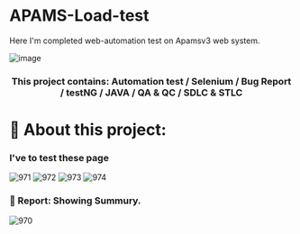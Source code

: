# APAMS-Load-test
Here I'm completed web-automation test on Apamsv3 web system.

![image](https://github.com/IsratJahan90/APAMS-Load-test-/assets/169969222/7bc048df-0456-435d-b86b-1b3c3c20be08)

<h3 align="center">This project contains: Automation test / Selenium / Bug Report / testNG / JAVA / QA & QC / SDLC & STLC</h3>

# 💫 About this project:
### I've to test these page
![971](https://github.com/user-attachments/assets/44a5c127-46c4-48d7-9d34-66240b9e2282)
![972](https://github.com/user-attachments/assets/fe2f45c8-0daf-4b64-b88f-196c59ce408f)
![973](https://github.com/user-attachments/assets/9b43872e-dd6c-4077-ac39-31c4472083c2)
![974](https://github.com/user-attachments/assets/a05a277c-082c-4313-ac38-1c71b125f1e0)

### 💫 Report: Showing Summury.
![970](https://github.com/user-attachments/assets/55412a1c-0f67-472d-b69b-8137ab6e0425)
